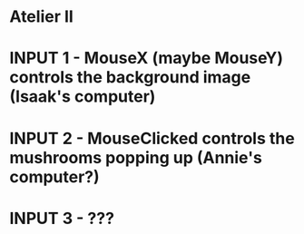 # Atelier II

# INPUT 1 - MouseX (maybe MouseY) controls the background image (Isaak's computer)
# INPUT 2 - MouseClicked controls the mushrooms popping up (Annie's computer?)
# INPUT 3 - ???
